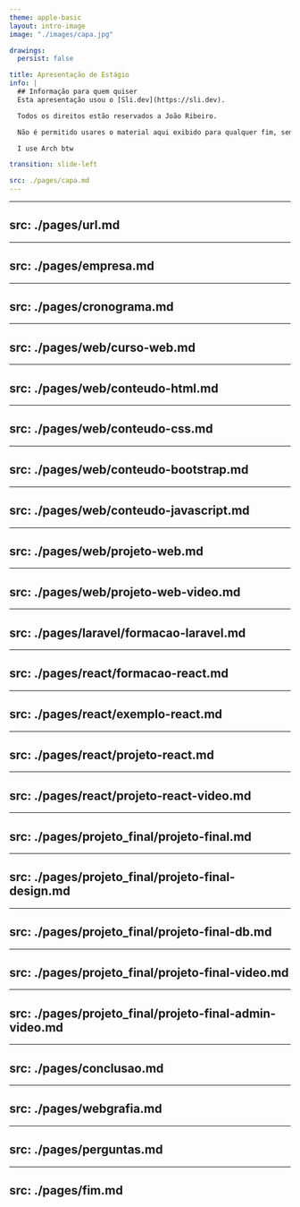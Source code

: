 ```yaml
---
theme: apple-basic
layout: intro-image
image: "./images/capa.jpg"

drawings:
  persist: false

title: Apresentação de Estágio
info: |
  ## Informação para quem quiser
  Esta apresentação usou o [Sli.dev](https://sli.dev).

  Todos os direitos estão reservados a João Ribeiro.

  Não é permitido usares o material aqui exibido para qualquer fim, sem a devida permissão do autor.

  I use Arch btw

transition: slide-left

src: ./pages/capa.md
---
```


---
src: ./pages/url.md
---

---
src: ./pages/empresa.md
---

---
src: ./pages/cronograma.md
---

---
src: ./pages/web/curso-web.md
---

---
src: ./pages/web/conteudo-html.md
---

---
src: ./pages/web/conteudo-css.md
---

---
src: ./pages/web/conteudo-bootstrap.md
---

---
src: ./pages/web/conteudo-javascript.md
---

---
src: ./pages/web/projeto-web.md
---

---
src: ./pages/web/projeto-web-video.md
---

---
src: ./pages/laravel/formacao-laravel.md
---

---
src: ./pages/react/formacao-react.md
---

---
src: ./pages/react/exemplo-react.md
---

---
src: ./pages/react/projeto-react.md
---

---
src: ./pages/react/projeto-react-video.md
---

---
src: ./pages/projeto_final/projeto-final.md
---

---
src: ./pages/projeto_final/projeto-final-design.md
---

---
src: ./pages/projeto_final/projeto-final-db.md
---

---
src: ./pages/projeto_final/projeto-final-video.md
---

---
src: ./pages/projeto_final/projeto-final-admin-video.md
---

---
src: ./pages/conclusao.md
---

---
src: ./pages/webgrafia.md
---

---
src: ./pages/perguntas.md
---

---
src: ./pages/fim.md
---

<!-- 
Explica-me lá porque raios estás tu a ler este comentário?
-->
